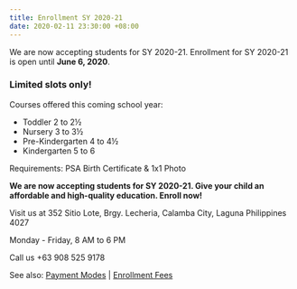 ```yaml
---
title: Enrollment SY 2020-21
date: 2020-02-11 23:30:00 +08:00
---
```


We are now accepting students for SY 2020-21. Enrollment for SY 2020-21 is open until __June 6, 2020__.

### __Limited slots only!__

Courses offered this coming school year:

* Toddler 2 to 2½ 
* Nursery 3 to 3½ 
* Pre-Kindergarten 4 to 4½ 
* Kindergarten 5 to 6

Requirements: PSA Birth Certificate & 1x1 Photo


__We are now accepting students for SY 2020-21. Give your child an affordable and high-quality education. Enroll now!__

Visit us at 352 Sitio Lote, Brgy. Lecheria, Calamba City, Laguna Philippines 4027


Monday - Friday, 8 AM to 6 PM


Call us +63 908 525 9178

See also: [Payment Modes](https://cleverminds.ph/payment-modes-2020-21.html) |
[Enrollment Fees](https://cleverminds.ph/#fees)